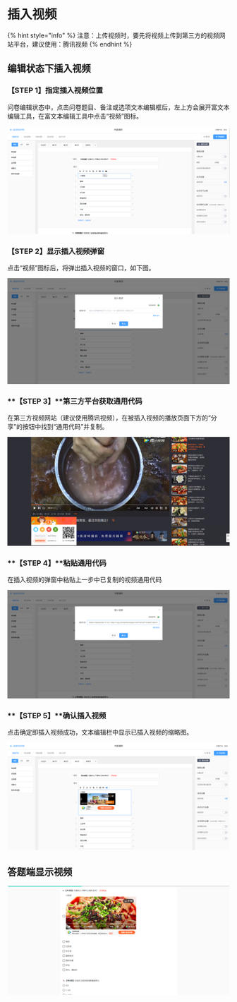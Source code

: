 # 插入视频

{% hint style="info" %}
注意：上传视频时，要先将视频上传到第三方的视频网站平台，建议使用：腾讯视频
{% endhint %}

## 编辑状态下插入视频

### **【STEP 1】指定插入视频位置**

问卷编辑状态中，点击问卷题目、备注或选项文本编辑框后，左上方会展开富文本编辑工具，在富文本编辑工具中点击“视频”图标。

![&#x6587;&#x672C;&#x7F16;&#x8F91;&#x6846;&#x7684;&#x5BCC;&#x6587;&#x672C;&#x7F16;&#x8F91;&#x5DE5;&#x5177;](../../.gitbook/assets/image%20%2812%29.png)



###  **【STEP 2】显示插入视频弹窗**

点击“视频”图标后，将弹出插入视频的窗口，如下图。

![&#x63D2;&#x5165;&#x89C6;&#x9891;&#x5F39;&#x7A97;](../../.gitbook/assets/image%20%28172%29.png)



### **【STEP 3】**第三方平台获取通用代码

在第三方视频网站（建议使用腾讯视频），在被插入视频的播放页面下方的“分享”的按钮中找到“通用代码”并复制。

![&#x590D;&#x5236;&#x901A;&#x7528;&#x4EE3;&#x7801;](../../.gitbook/assets/image%20%28145%29.png)



### **【STEP 4】**粘贴通用代码

在插入视频的弹窗中粘贴上一步中已复制的视频通用代码

![&#x5F39;&#x7A97;&#x4E2D;&#x7C98;&#x8D34;&#x901A;&#x7528;&#x4EE3;&#x7801;](../../.gitbook/assets/image%20%283%29.png)



### **【STEP 5】**确认插入视频

点击确定即插入视频成功，文本编辑栏中显示已插入视频的缩略图。

![&#x7F16;&#x8F91;&#x72B6;&#x6001;&#x4E0B;&#x63D2;&#x5165;&#x89C6;&#x9891;](../../.gitbook/assets/image%20%28195%29.png)



## 答题端显示视频

![&#x7B54;&#x9898;&#x7AEF;&#x5C55;&#x793A;](../../.gitbook/assets/image%20%28243%29.png)



